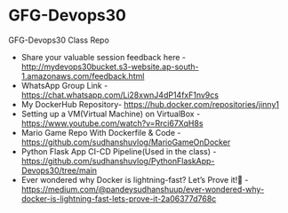 # GFG-Devops30
GFG-Devops30 Class Repo

* Share your valuable session feedback here - http://mydevops30bucket.s3-website.ap-south-1.amazonaws.com/feedback.html
* WhatsApp Group Link - https://chat.whatsapp.com/Li28xwnJ4dP14fxF1nv9cs
* My DockerHub Repository- https://hub.docker.com/repositories/jinny1
* Setting up a VM(Virtual Machine) on VirtualBox - https://www.youtube.com/watch?v=Rrci67XqH8s
* Mario Game Repo With Dockerfile & Code - https://github.com/sudhanshuvlog/MarioGameOnDocker
* Python Flask App CI-CD Pipeline(Used in the class) - https://github.com/sudhanshuvlog/PythonFlaskApp-Devops30/tree/main
* Ever wondered why Docker is lightning-fast? Let’s Prove it!🐋 - https://medium.com/@pandeysudhanshuup/ever-wondered-why-docker-is-lightning-fast-lets-prove-it-2a06377d768c

